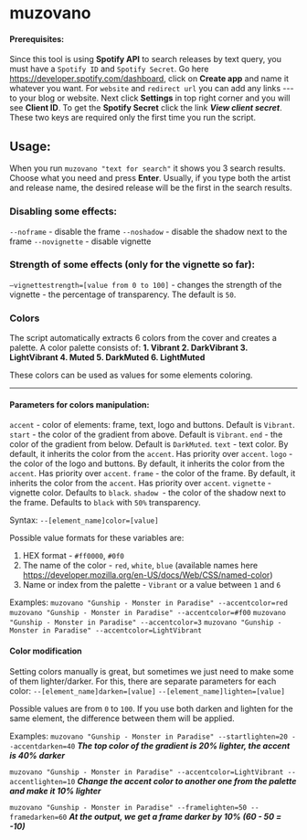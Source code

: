 # muzovano
#### Prerequisites:
Since this tool is using __Spotify API__ to search releases by text query, you must have a `Spotify ID` and `Spotify Secret`. Go here https://developer.spotify.com/dashboard, click on __Create app__ and name it whatever you want. For `website` and `redirect url` you can add any links --- to your blog or website. Next click __Settings__ in top right corner and you will see __Client ID__. To get the __Spotify Secret__ click the link ___View client secret___. These two keys are required only the first time you run the script.

## Usage:
When you run `muzovano "text for search"` it shows you 3 search results. Choose what you need and press __Enter__. Usually, if you type both the artist and release name, the desired release will be the first in the search results.

### Disabling some effects:
`--noframe` - disable the frame
`--noshadow` - disable the shadow next to the frame
`--novignette` - disable vignette

### Strength of some effects (only for the vignette so far):
`—vignettestrength=[value from 0 to 100]` - changes the strength of the vignette - the percentage of transparency. The default is `50`.

### Colors
The script automatically extracts 6 colors from the cover and creates a palette.
A color palette consists of:
__1. Vibrant
2. DarkVibrant
3. LightVibrant
4. Muted
5. DarkMuted
6. LightMuted__

These colors can be used as values for some elements coloring.

---

#### Parameters for colors manipulation:
`accent` - color of elements: frame, text, logo and buttons. Default is `Vibrant`.
`start` - the color of the gradient from above. Default is `Vibrant`.
`end` - the color of the gradient from below. Default is `DarkMuted`.
`text` - text color. By default, it inherits the color from the `accent`. Has priority over `accent`.
`logo` - the color of the logo and buttons. By default, it inherits the color from the `accent`. Has priority over `accent`.
`frame` - the color of the frame. By default, it inherits the color from the `accent`. Has priority over `accent`.
`vignette` - vignette color. Defaults to `black`.
`shadow `- the color of the shadow next to the frame. Defaults to `black` with `50%` transparency.

Syntax:
`--[element_name]color=[value]`

Possible value formats for these variables are:
1. HEX format - `#ff0000`, `#0f0`
2. The name of the color - `red`, `white`, `blue` (available names here https://developer.mozilla.org/en-US/docs/Web/CSS/named-color)
3. Name or index from the palette - `Vibrant` or a value between `1` and `6`

Examples:
`muzovano "Gunship - Monster in Paradise" --accentcolor=red`
`muzovano "Gunship - Monster in Paradise" --accentcolor=#f00`
`muzovano "Gunship - Monster in Paradise" --accentcolor=3`
`muzovano "Gunship - Monster in Paradise" --accentcolor=LightVibrant`

#### Color modification

Setting colors manually is great, but sometimes we just need to make some of them lighter/darker.
For this, there are separate parameters for each color:
`--[element_name]darken=[value]`
`--[element_name]lighten=[value]`

Possible values are from `0` to `100`.
If you use both darken and lighten for the same element, the difference between them will be applied.

Examples:
`muzovano "Gunship - Monster in Paradise" --startlighten=20 --accentdarken=40`
___The top color of the gradient is 20% lighter, the accent is 40% darker___

`muzovano "Gunship - Monster in Paradise" --accentcolor=LightVibrant --accentlighten=10`
___Change the accent color to another one from the palette and make it 10% lighter___

`muzovano "Gunship - Monster in Paradise" --framelighten=50 --framedarken=60`
___At the output, we get a frame darker by 10% (60 - 50 = -10)___
